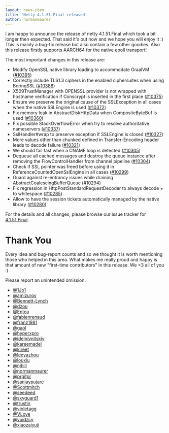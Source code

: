 ```yaml
---
layout: news-item
title: 'Netty 4.1.51.Final released'
author: normanmaurer
---
```


I am happy to announce the release of netty 4.1.51.Final which took a bit longer then expected. That said it's out now and we hope you will enjoy it :)
This is mainly a bug-fix release but also contain a few other goodies. Also this release firstly supports AARCH64 for the native epoll transport!

The most important changes in this release are:

* Modify OpenSSL native library loading to accommodate GraalVM ([#10395](https://github.com/netty/netty/pull/10395))
* Correctly include TLS1.3 ciphers in the enabled ciphersuites when using BoringSSL ([#10388](https://github.com/netty/netty/pull/10388))
* X509TrustManager with OPENSSL provider is not wrapped with hostname verification if Conscrypt is inserted in the first place ([#10375](https://github.com/netty/netty/pull/10375))
* Ensure we preserve the original cause of the SSLException in all cases when the native SSLEngine is used ([#10372](https://github.com/netty/netty/pull/10372))
* Fix memory leak in AbstractDiskHttpData when CompositeByteBuf is used ([#10360](https://github.com/netty/netty/pull/10360))
* Fix possible StackOverflowError when try to resolve authoritative nameservers ([#10337](https://github.com/netty/netty/pull/10337))
* SslHandler#wrap to preserve exception if SSLEngine is closed ([#10327](https://github.com/netty/netty/pull/10327))
* More values other than chunked defined in Transfer-Encoding header leads to decode failure ([#10321](https://github.com/netty/netty/pull/10321))
* We should fail fast when a CNAME loop is detected ([#10305](https://github.com/netty/netty/pull/10305))
* Dequeue all cached messages and destroy the queue instance after removing the FlowControlHandler from channel pipeline ([#10304](https://github.com/netty/netty/pull/10304))
* Check if SSL pointer was freed before using it in ReferenceCountedOpenSslEngine in all cases ([#10299](https://github.com/netty/netty/pull/10299))
* Guard against re-entrancy issues while draining AbstractCoalescingBufferQueue ([#10294](https://github.com/netty/netty/pull/10294))
* Fix regression in HttpPostStandardRequestDecoder to always decode + to whitespace ([#10285](https://github.com/netty/netty/pull/10285))
* Allow to have the session tickets automatically managed by the native library ([#10280](https://github.com/netty/netty/pull/10280))

For the details and all changes, please browse our issue tracker for [4.1.51.Final](https://github.com/netty/netty/issues?q=is%3Aclosed+milestone%3A4.1.51.Final). 

# Thank You

Every idea and bug-report counts and so we thought it is worth mentioning those who helped in this area. What makes me really proud and happy is that amount of new "first-time contributors" in this release. We <3 all of you :)

Please report an unintended omission.
   
   
* [@1Jo1](https://github.com/1Jo1)
* [@amizurov](https://github.com/amizurov)
* [@Bennett-Lynch](https://github.com/Bennett-Lynch)
* [@dzou](https://github.com/dzou)
* [@Entea](https://github.com/Entea)
* [@fabienrenaud](https://github.com/fabienrenaud)
* [@franz1981](https://github.com/franz1981)
* [@gaol](https://github.com/gaol)
* [@hyperxpro](https://github.com/hyperxpro)
* [@idelpivnitskiy](https://github.com/idelpivnitskiy)
* [@kareemadel](https://github.com/kareemadel)
* [@kireet](https://github.com/kireet)
* [@leeyazhou](https://github.com/leeyazhou)
* [@louxiu](https://github.com/louxiu)
* [@njhill](https://github.com/njhill)
* [@normanmaurer](https://github.com/normanmaurer)
* [@prgitpr](https://github.com/prgitpr)
* [@sanjaypujare](https://github.com/sanjaypujare)
* [@Scottmitch](https://github.com/Scottmitch)
* [@seedeed](https://github.com/seedeed)
* [@skyguard1](https://github.com/skyguard1)
* [@trustin](https://github.com/trustin)
* [@violetagg](https://github.com/violetagg)
* [@VLoye](https://github.com/VLoye)
* [@voidzcy](https://github.com/voidzcy)
* [@xiaozaiyuji](https://github.com/xiaozaiyuji)
